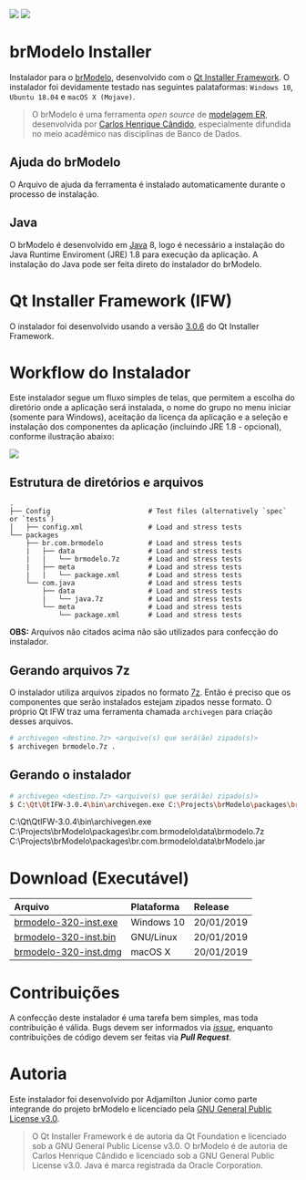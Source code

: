 ![](https://img.shields.io/github/license/ajunior/brmodelo-installer.svg)
![](https://img.shields.io/badge/platform-ubuntu%2018.04+%20|%20windows%207%20|%20windows%2010%20|%20macos%20x-blue.svg)

# brModelo Installer
Instalador para o [brModelo](https://github.com/chcandido/brmodelo), desenvolvido com o [Qt Installer Framework](https://wiki.qt.io/Qt-Installer-Framework). O instalador foi devidamente testado nas seguintes palataformas: ```Windows 10```, ```Ubuntu 18.04``` e ```macOS X (Mojave)```. 

> O brModelo é uma ferramenta *open source* de [modelagem ER](https://pt.wikipedia.org/wiki/Modelo_entidade_relacionamento), desenvolvida por [Carlos Henrique Cândido](https://github.com/chcandido), especialmente difundida no meio acadêmico nas disciplinas de Banco de Dados.

## Ajuda do brModelo
O Arquivo de ajuda da ferramenta é instalado automaticamente durante o processo de instalação.

## Java
O brModelo é desenvolvido em [Java](http://www.java.com) 8, logo é necessário a instalação do Java Runtime Enviroment (JRE) 1.8 para execução da aplicação. A instalação do Java pode ser feita direto do instalador do brModelo.

# Qt Installer Framework (IFW)
O instalador foi desenvolvido usando a versão [3.0.6](https://download.qt.io/official_releases/qt-installer-framework/3.0.6/) do Qt Installer Framework.

# Workflow do Instalador
Este instalador segue um fluxo simples de telas, que permitem a escolha do diretório onde a aplicação será instalada, o nome do grupo no menu iniciar (somente para Windows), aceitação da licença da aplicação e a seleção e instalação dos componentes da aplicação (incluindo JRE 1.8 - opcional), conforme ilustração abaixo:

![](http://doc.qt.io/qtinstallerframework/images/ifw-user-flow-installing.png)

## Estrutura de diretórios e arquivos

    .
    ├── Config                        # Test files (alternatively `spec` or `tests`)
    │   ├── config.xml                # Load and stress tests
    └── packages
        ├── br.com.brmodelo           # Load and stress tests
        |   ├── data                  # Load and stress tests
        |   |   └── brmodelo.7z       # Load and stress tests
        |   ├── meta                  # Load and stress tests
        |   |   └── package.xml       # Load and stress tests
        └── com.java                  # Load and stress tests
            ├── data                  # Load and stress tests
            |   └── java.7z           # Load and stress tests
            └── meta                  # Load and stress tests
                └── package.xml       # Load and stress tests

**OBS:** Arquivos não citados acima não são utilizados para confecção do instalador.

## Gerando arquivos 7z
O instalador utiliza arquivos zipados no formato [7z](). Então é preciso que os componentes que serão instalados estejam zipados nesse formato. O próprio Qt IFW traz uma ferramenta chamada ```archivegen``` para criação desses arquivos. 

```bash
# archivegen <destino.7z> <arquivo(s) que será(ão) zipado(s)>
$ archivegen brmodelo.7z .
```

## Gerando o instalador

```bash
# archivegen <destino.7z> <arquivo(s) que será(ão) zipado(s)>
$ C:\Qt\QtIFW-3.0.4\bin\archivegen.exe C:\Projects\brModelo\packages\br.com.brmodelo\data\brmodelo.7z C:\Projects\brModelo\packages\br.com.brmodelo\data\brModelo.jar
```

C:\Qt\QtIFW-3.0.4\bin\archivegen.exe C:\Projects\brModelo\packages\br.com.brmodelo\data\brmodelo.7z C:\Projects\brModelo\packages\br.com.brmodelo\data\brModelo.jar

# Download (Executável)

| Arquivo | Plataforma | Release |
| :--- | :--- | :--- |
| [brmodelo-320-inst.exe]() | Windows 10 | 20/01/2019 |
| [brmodelo-320-inst.bin]() | GNU/Linux | 20/01/2019 |
| [brmodelo-320-inst.dmg]() | macOS X | 20/01/2019 |

# Contribuições
A confecção deste instalador é uma tarefa bem simples, mas toda contribuição é válida. Bugs devem ser informados via [*issue*](https://github.com/ajunior/brmodelo-installer/issues), enquanto contribuições de código devem ser feitas via **_Pull Request_**.

# Autoria
Este instalador foi desenvolvido por Adjamilton Junior como parte integrande do projeto brModelo e licenciado pela [GNU General Public License v3.0](LICENSE).
> O Qt Installer Framework é de autoria da Qt Foundation e licenciado sob a GNU General Public License v3.0. O brModelo é de autoria de Carlos Henrique Cândido e licenciado sob a GNU General Public License v3.0. Java é marca registrada da Oracle Corporation.